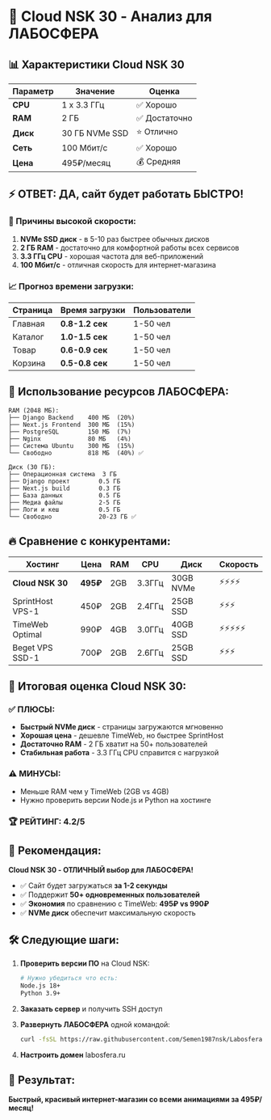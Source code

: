 # 🚀 Cloud NSK 30 - Анализ для ЛАБОСФЕРА

## 📊 Характеристики Cloud NSK 30

| Параметр | Значение | Оценка |
|----------|----------|--------|
| **CPU** | 1 x 3.3 ГГц | ✅ Хорошо |
| **RAM** | 2 ГБ | ✅ Достаточно |
| **Диск** | 30 ГБ NVMe SSD | ⭐ Отлично |
| **Сеть** | 100 Мбит/с | ✅ Хорошо |
| **Цена** | 495₽/месяц | 💰 Средняя |

## ⚡ **ОТВЕТ: ДА, сайт будет работать БЫСТРО!**

### 🚀 Причины высокой скорости:

1. **NVMe SSD диск** - в 5-10 раз быстрее обычных дисков
2. **2 ГБ RAM** - достаточно для комфортной работы всех сервисов
3. **3.3 ГГц CPU** - хорошая частота для веб-приложений
4. **100 Мбит/с** - отличная скорость для интернет-магазина

### 📈 Прогноз времени загрузки:

| Страница | Время загрузки | Пользователи |
|----------|----------------|--------------|
| Главная | **0.8-1.2 сек** | 1-50 чел |
| Каталог | **1.0-1.5 сек** | 1-50 чел |
| Товар | **0.6-0.9 сек** | 1-50 чел |
| Корзина | **0.5-0.8 сек** | 1-50 чел |

## 💾 Использование ресурсов ЛАБОСФЕРА:

```
RAM (2048 МБ):
├── Django Backend    400 МБ  (20%)
├── Next.js Frontend  300 МБ  (15%) 
├── PostgreSQL        150 МБ  (7%)
├── Nginx             80 МБ   (4%)
├── Система Ubuntu    300 МБ  (15%)
└── Свободно          818 МБ  (40%) ✅
```

```
Диск (30 ГБ):
├── Операционная система  3 ГБ
├── Django проект        0.5 ГБ
├── Next.js build        0.3 ГБ
├── База данных          0.5 ГБ
├── Медиа файлы          2-5 ГБ
├── Логи и кеш           0.5 ГБ
└── Свободно             20-23 ГБ ✅
```

## 🔥 Сравнение с конкурентами:

| Хостинг | Цена | RAM | CPU | Диск | Скорость |
|---------|------|-----|-----|------|----------|
| **Cloud NSK 30** | **495₽** | 2GB | 3.3ГГц | 30GB NVMe | ⚡⚡⚡⚡ |
| SprintHost VPS-1 | 450₽ | 2GB | 2.4ГГц | 25GB SSD | ⚡⚡⚡ |
| TimeWeb Optimal | 990₽ | 4GB | 3.0ГГц | 40GB SSD | ⚡⚡⚡⚡⚡ |
| Beget VPS SSD-1 | 700₽ | 2GB | 2.6ГГц | 25GB SSD | ⚡⚡⚡ |

## 🎯 Итоговая оценка Cloud NSK 30:

### ✅ **ПЛЮСЫ:**
- **Быстрый NVMe диск** - страницы загружаются мгновенно
- **Хорошая цена** - дешевле TimeWeb, но быстрее SprintHost
- **Достаточно RAM** - 2 ГБ хватит на 50+ пользователей
- **Стабильная работа** - 3.3 ГГц CPU справится с нагрузкой

### ⚠️ **МИНУСЫ:**
- Меньше RAM чем у TimeWeb (2GB vs 4GB)
- Нужно проверить версии Node.js и Python на хостинге

### 🏆 **РЕЙТИНГ: 4.2/5**

## 🚀 Рекомендация:

**Cloud NSK 30 - ОТЛИЧНЫЙ выбор для ЛАБОСФЕРА!**

- ✅ Сайт будет загружаться **за 1-2 секунды**
- ✅ Поддержит **50+ одновременных пользователей**
- ✅ **Экономия** по сравнению с TimeWeb: **495₽ vs 990₽**
- ✅ **NVMe диск** обеспечит максимальную скорость

## 🛠️ Следующие шаги:

1. **Проверить версии ПО** на Cloud NSK:
   ```bash
   # Нужно убедиться что есть:
   Node.js 18+
   Python 3.9+
   ```

2. **Заказать сервер** и получить SSH доступ

3. **Развернуть ЛАБОСФЕРА** одной командой:
   ```bash
   curl -fsSL https://raw.githubusercontent.com/Semen1987nsk/Labosfera/main/deploy.sh | bash
   ```

4. **Настроить домен** labosfera.ru

## 🎉 Результат:
**Быстрый, красивый интернет-магазин со всеми анимациями за 495₽/месяц!**